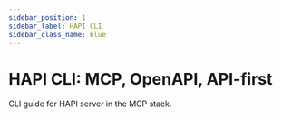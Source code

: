 ```yaml
---
sidebar_position: 1
sidebar_label: HAPI CLI
sidebar_class_name: blue
---
```


# HAPI CLI: MCP, OpenAPI, API-first

CLI guide for HAPI server in the MCP stack.
